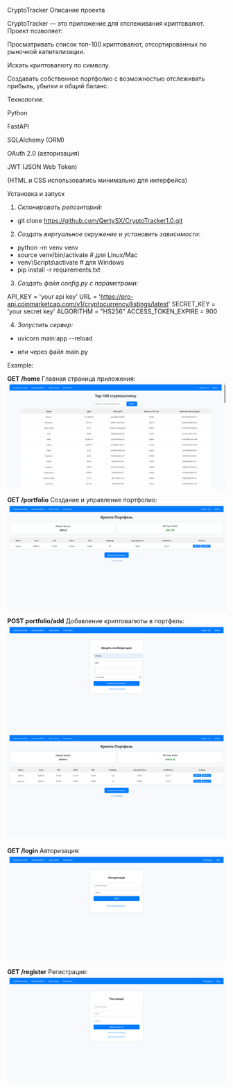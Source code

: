 CryptoTracker
Описание проекта

CryptoTracker — это приложение для отслеживания криптовалют. Проект позволяет:

Просматривать список топ-100 криптовалют, отсортированных по рыночной капитализации.

Искать криптовалюту по символу.

Создавать собственное портфолио с возможностью отслеживать прибыль, убытки и общий баланс.

Технологии:

Python

FastAPI

SQLAlchemy (ORM)

OAuth 2.0 (авторизация)

JWT (JSON Web Token)

(HTML и CSS использовались минимально для интерфейса)

Установка и запуск

1. *Склонировать репозиторий:*

- git clone https://github.com/QertySX/CryptoTracker1.0.git

2. *Создать виртуальное окружение и установить зависимости:*

- python -m venv venv
- source venv/bin/activate  # для Linux/Mac
- venv\Scripts\activate     # для Windows
- pip install -r requirements.txt

3. *Создать файл config.py с параметрами:*

API_KEY = 'your api key'
URL = 'https://pro-api.coinmarketcap.com/v1/cryptocurrency/listings/latest'
SECRET_KEY = 'your secret key'
ALGORITHM = "HS256"
ACCESS_TOKEN_EXPIRE = 900

4. *Запустить сервер:*

- uvicorn main:app --reload

- или через файл main.py


Example: 

**GET /home** 
Главная страница приложения:  
![Главная страница](screenshots/1.png)

**GET /portfolio** 
Создание и управление портфолио:
![Страница портфолио](screenshots/2.png)

**POST portfolio/add**
Добавление криптовалюты в портфель: 
![Добавление криптовалюты](screenshots/3.png)
![Добавление криптовалюты](screenshots/4.png)

**GET /login**
Авторизация: 
![Авторизация](screenshots/5.png)

**GET /register**
Регистрация: 
![Регистрация](screenshots/6.png)